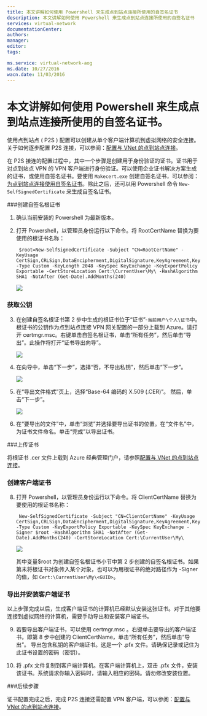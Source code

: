```yaml
---
title: 本文讲解如何使用 Powershell 来生成点到站点连接所使用的自签名证书
description: 本文讲解如何使用 Powershell 来生成点到站点连接所使用的自签名证书
services: virtual-network
documentationCenter: 
authors: 
manager: 
editor: 
tags: 

ms.service: virtual-network-aog
ms.date: 10/27/2016
wacn.date: 11/03/2016
---
```


# 本文讲解如何使用 Powershell 来生成点到站点连接所使用的自签名证书。

使用点到站点 ( P2S ) 配置可以创建从单个客户端计算机到虚拟网络的安全连接。关于如何逐步配置 P2S 连接，可以参阅：[配置与 VNet 的点到站点连接](./vpn-gateway/vpn-gateway-point-to-site-create.md)。

在 P2S 接连的配置过程中，其中一个步骤是创建用于身份验证的证书。证书用于对点到站点 VPN 的 VPN 客户端进行身份验证。可以使用企业证书解决方案生成的证书，或使用自签名证书。要使用 `Makecert.exe` 创建自签名证书，可以参阅：[为点到站点连接使用自签名证书](./vpn-gateway/vpn-gateway-certificates-point-to-site.md)。除此之后，还可以用 Powershell 命令 `New-SelfSignedCertificate` 来生成自签名证书。

###创建自签名根证书

1. 确认当前安装的 Powershell 为最新版本。

2. 打开 Powershell，以管理员身份运行以下命令。将 RootCertName 替换为要使用的根证书名称：

        $root=New-SelfSignedCertificate -Subject "CN=RootCertName" -KeyUsage CertSign,CRLSign,DataEncipherment,DigitalSignature,KeyAgreement,KeyEncipherment -Type Custom -KeyLength 2048 -KeySpec KeyExchange -KeyExportPolicy Exportable -CertStoreLocation Cert:\CurrentUser\My\ -HashAlgorithm SHA1 -NotAfter (Get-Date).AddMonths(240)

    ![](./media/aog-virtual-network-point-to-site-generate-certificate/self-signed-certificate.png)

### 获取公钥

3. 在创建自签名根证书第 2 步中生成的根证书位于“证书”-`当前用户\个人\证书`中。根证书的公钥作为点到站点连接 VPN 网关配置的一部分上载到 Azure。请打开 certmgr.msc。右键单击自签名根证书，单击“所有任务”，然后单击“导出”。此操作将打开“证书导出向导”。

     ![](./media/aog-virtual-network-point-to-site-generate-certificate/task.png)

4. 在向导中，单击“下一步”，选择“否，不导出私钥”，然后单击“下一步”。

      ![](./media/aog-virtual-network-point-to-site-generate-certificate/export-next.png)

5. 在“导出文件格式”页上，选择“Base-64 编码的 X.509 (.CER)”。 然后，单击“下一步”。

     ![](./media/aog-virtual-network-point-to-site-generate-certificate/export-last.png)

6. 在“要导出的文件”中，单击“浏览”并选择要导出证书的位置。在“文件名”中，为证书文件命名。单击“完成”以导出证书。

###上传证书

将根证书 .cer 文件上载到 Azure 经典管理门户，请参照[配置与 VNet 的点到站点连接](./vpn-gateway/vpn-gateway-point-to-site-create.md)。

### 创建客户端证书

8. 打开 Powershell，以管理员身份运行以下命令。将 ClientCertName 替换为要使用的根证书名称：

        New-SelfSignedCertificate -Subject "CN=ClientCertName" -KeyUsage CertSign,CRLSign,DataEncipherment,DigitalSignature,KeyAgreement,KeyEncipherment -Type Custom -KeyExportPolicy Exportable -KeySpec KeyExchange -Signer $root -HashAlgorithm SHA1 -NotAfter (Get-Date).AddMonths(240) -CertStoreLocation Cert:\CurrentUser\My\

     ![](./media/aog-virtual-network-point-to-site-generate-certificate/client-certificate.png)

    其中变量$root 为创建自签名根证书小节中第 2 步创建的自签名根证书。如果第未将根证书对象传入某个对象，也可以为用根证书的绝对路径作为 -Signer 的值，如 `Cert:\CurrentUser\My\<GUID>`。

### 导出并安装客户端证书

以上步骤完成以后，生成客户端证书的计算机已经默认安装这张证书。对于其他要连接到虚拟网络的计算机，需要手动导出和安装客户端证书。

9. 若要导出客户端证书，可以使用 certmgr.msc 。右键单击要导出的客户端证书，即第 8 步中创建的 ClientCertName，单击“所有任务”，然后单击“导出”。
导出包含私钥的客户端证书。这是一个 .pfx 文件。请确保记录或记住为此证书设置的密码（密钥）。

10. 将 .pfx 文件复制到客户端计算机。在客户端计算机上，双击 .pfx 文件，安装该证书。系统请求你输入密码时，请输入相应的密码。请勿修改安装位置。

###后续步骤

证书配置完成之后，完成 P2S 连接还需配置 VPN 客户端，可以参阅：[配置与 VNet 的点到站点连接](./vpn-gateway/vpn-gateway-point-to-site-create.md)。
